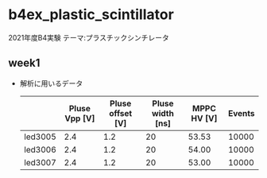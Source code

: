 # b4ex_plastic_scintillator
2021年度B4実験 テーマ:プラスチックシンチレータ

## week1
- 解析に用いるデータ

  | | Pluse Vpp [V] | Pluse offset [V] | Pluse width [ns] | MPPC HV [V] | Events |
  ----|----|----|----|----|----
  | led3005 | 2.4 | 1.2 | 20 | 53.53 | 10000 |
  | led3006 | 2.4 | 1.2 | 20 | 54.00 | 10000 |
  | led3007 | 2.4 | 1.2 | 20 | 53.00 | 10000 |
